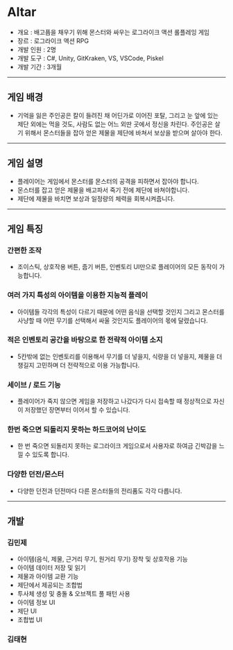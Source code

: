 # Altar
- 개요 : 배고픔을 채우기 위해 몬스터와 싸우는 로그라이크 액션 롤플레잉 게임
- 장르 : 로그라이크 액션 RPG
- 개발 인원 : 2명
- 개발 도구 : C#, Unity, GitKraken, VS, VSCode, Piskel
- 개발 기간 : 3개월
---
## 게임 배경
- 기억을 잃은 주인공은 칼이 들려진 채 어딘가로 이어진 포탈, 그리고 눈 앞에 있는 제단 외에는 먹을 것도, 사람도 없는 어느 외딴 곳에서 정신을 차린다. 주인공은 살기 위해서 몬스터들을 잡아 얻은 제물을 제단에 바쳐서 보상을 받으며 살아야 한다.
---
## 게임 설명
- 플레이어는 게임에서 몬스터를 몬스터의 공격을 피하면서 잡아야 합니다.
- 몬스터를 잡고 얻은 제물을 배고파서 죽기 전에 제단에 바쳐야합니다.
- 제단에 제물을 바치면 보상과 일정량의 체력을 회복시켜줍니다. 
---
## 게임 특징
### 간편한 조작
- 조이스틱, 상호작용 버튼, 줍기 버튼, 인벤토리 UI만으로 플레이어의 모든 동작이 가능합니다.
### 여러 가지 특성의 아이템을 이용한 지능적 플레이
- 아이템들 각각의 특성이 다르기 때문에 어떤 음식을 선택할 것인지 그리고 몬스터를 사냥할 때 어떤 무기를 선택해서 싸울 것인지도 플레이어의 몫에 달렸습니다.
### 적은 인벤토리 공간을 바탕으로 한 전략적 아이템 소지
- 5칸밖에 없는 인벤토리를 이용해서 무기를 더 넣을지, 식량을 더 넣을지, 제물을 더 챙길지 고민하며 더 전략적으로 이용 가능합니다.
### 세이브 / 로드 기능
- 플레이어가 죽지 않으면 게임을 저장하고 나갔다가 다시 접속할 때 정상적으로 자신이 저장했던 장면부터 이어서 할 수 있습니다. 
### 한번 죽으면 되돌리지 못하는 하드코어의 난이도
- 한 번 죽으면 되돌리지 못하는 로그라이크 게임으로서 사용자로 하여금 긴박감을 느낄 수 있도록 합니다. 
### 다양한 던전/몬스터 
- 다양한 던전과 던전마다 다른 몬스터들의 전리품도 각각 다릅니다.
---
## 개발
### 김민제
- 아이템(음식, 제물, 근거리 무기, 원거리 무기) 장착 및 상호작용 기능
- 아이템 데이터 저장 및 읽기
- 제물과 아이템 교환 기능
- 제단에서 제공되는 조합법
- 투사체 생성 및 충돌 & 오브젝트 풀 패턴 사용
- 아이템 정보 UI
- 제단 UI
- 조합법 UI

### 김태현